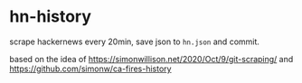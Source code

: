 # hn-history

scrape hackernews every 20min, save json to `hn.json` and commit.

based on the idea of https://simonwillison.net/2020/Oct/9/git-scraping/ and https://github.com/simonw/ca-fires-history

